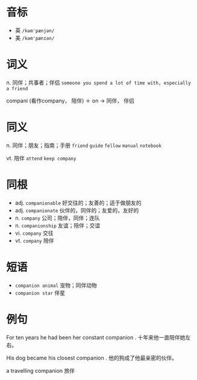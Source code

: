 # 音标

- 英 `/kəm'pænjən/`
- 美 `/kəm'pænɪən/`

# 词义

n. 同伴；共事者；伴侣
`someone you spend a lot of time with, especially a friend`



compani (看作company， 陪伴) ＋ on → 同伴， 伴侣

# 同义

n. 同伴；朋友；指南；手册
`friend` `guide` `fellow` `manual` `notebook`

vt. 陪伴
`attend` `keep company`

# 同根

- adj. `companionable` 好交往的；友善的；适于做朋友的
- adj. `companionate` 伙伴的，同伴的；友爱的，友好的
- n. `company` 公司；陪伴，同伴；连队
- n. `companionship` 友谊；陪伴；交谊
- vi. `company` 交往
- vt. `company` 陪伴

# 短语

- `companion animal` 宠物；同伴动物
- `companion star` 伴星

# 例句

For ten years he had been her constant companion .
十年来他一直陪伴她左右。

His dog became his closest companion .
他的狗成了他最亲密的伙伴。

a travelling companion
旅伴



